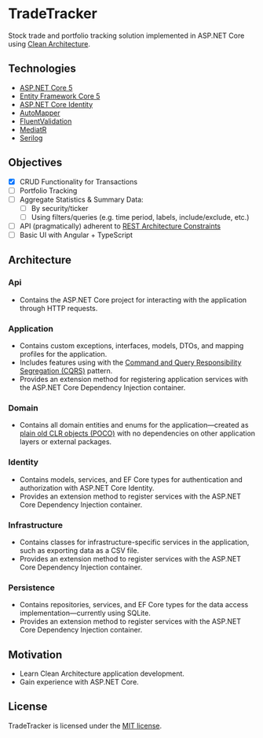 # TradeTracker
Stock trade and portfolio tracking solution implemented in ASP.NET Core using [Clean Architecture](https://blog.cleancoder.com/uncle-bob/2012/08/13/the-clean-architecture.html).

## Technologies

* [ASP.NET Core 5](https://dotnet.microsoft.com/apps/aspnet)
* [Entity Framework Core 5](https://docs.microsoft.com/en-us/ef/core/)
* [ASP.NET Core Identity](https://docs.microsoft.com/en-us/aspnet/core/security/authentication/identity?view=aspnetcore-5.0&tabs=visual-studio)
* [AutoMapper](https://automapper.org/)
* [FluentValidation](https://fluentvalidation.net/)
* [MediatR](https://github.com/jbogard/MediatR)
* [Serilog](https://serilog.net/)

## Objectives
- [x] CRUD Functionality for Transactions
- [ ] Portfolio Tracking
- [ ] Aggregate Statistics & Summary Data:
  - [ ] By security/ticker
  - [ ] Using filters/queries (e.g. time period, labels, include/exclude, etc.) 
- [ ] API (pragmatically) adherent to [REST Architecture Constraints](https://restfulapi.net/rest-architectural-constraints/)
- [ ] Basic UI with Angular + TypeScript

## Architecture

### Api
* Contains the ASP.NET Core project for interacting with the application through HTTP requests. 

### Application
* Contains custom exceptions, interfaces, models, DTOs, and mapping profiles for the application.
* Includes features using with the [Command and Query Responsibility Segregation (CQRS)](https://docs.microsoft.com/en-us/azure/architecture/patterns/cqrs) pattern.
* Provides an extension method for registering application services with the ASP.NET Core Dependency Injection container.

### Domain
* Contains all domain entities and enums for the application&mdash;created as [plain old CLR objects (POCO)](https://en.wikipedia.org/wiki/Plain_old_CLR_object) with no dependencies on other application layers or external packages.

### Identity
* Contains models, services, and EF Core types for authentication and authorization with ASP.NET Core Identity.
* Provides an extension method to register services with the ASP.NET Core Dependency Injection container.

### Infrastructure
* Contains classes for infrastructure-specific services in the application, such as exporting data as a CSV file. 
* Provides an extension method to register services with the ASP.NET Core Dependency Injection container.

### Persistence
* Contains repositories, services, and EF Core types for the data access implementation&mdash;currently using SQLite.
* Provides an extension method to register services with the ASP.NET Core Dependency Injection container.

## Motivation
* Learn Clean Architecture application development.
* Gain experience with ASP.NET Core.

## License
TradeTracker is licensed under the [MIT license](LICENSE).
